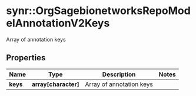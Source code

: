 # synr::OrgSagebionetworksRepoModelAnnotationV2Keys

Array of annotation keys

## Properties
Name | Type | Description | Notes
------------ | ------------- | ------------- | -------------
**keys** | **array[character]** | Array of annotation keys | 


